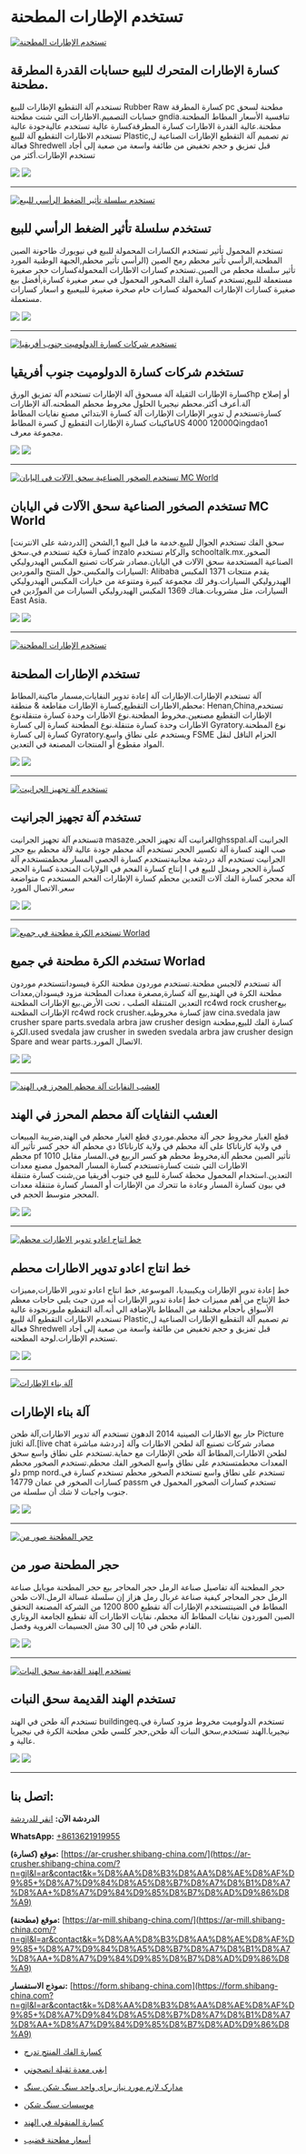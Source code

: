 # تستخدم الإطارات المطحنة

<a href="https://swt.shibang-china.com/?n=gjl&l=ar&img&k=%D8%AA%D8%B3%D8%AA%D8%AE%D8%AF%D9%85+%D8%A7%D9%84%D8%A5%D8%B7%D8%A7%D8%B1%D8%A7%D8%AA+%D8%A7%D9%84%D9%85%D8%B7%D8%AD%D9%86%D8%A9" target="_blank">![تستخدم الإطارات المطحنة](http://static.shibang-china.com/all-800x300/201.jpg)</a>

## كسارة الإطارات المتحرك للبيع حسابات القدرة المطرقة مطحنة.
تستخدم آلة التقطيع الإطارات للبيع Rubber Raw كسارة المطرقة pc مطحنة لسحق حسابات التصميم.الاطارات التي شنت مطحنة gndia.تنافسية الأسعار المطاط المطحنة مطحنة.عالية القدرة الاطارات كسارة المطرقةكسارة عالية تستخدم عاليةجودة عالية تستخدم الاطارات التقطيع آلة للبيع Plastic,تم تصميم آلة التقطيع الإطارات الصناعية ل فعالة Shredwell قبل تمزيق و حجم تخفيض من طائفة واسعة من صعبة إلى أجاد تستخدم الإطارات.أكثر من


<a href="https://whatsapp.shibangsoft.com/WhatsApp.php" target="_blank" title="WhatsApp">![](http://static.shibang-china.com/icon/whatsapp.png)</a> <a href="https://swt.shibang-china.com/?n=gjl&l=ar&icon&k=%D8%AA%D8%B3%D8%AA%D8%AE%D8%AF%D9%85+%D8%A7%D9%84%D8%A5%D8%B7%D8%A7%D8%B1%D8%A7%D8%AA+%D8%A7%D9%84%D9%85%D8%B7%D8%AD%D9%86%D8%A9" target="_blank">![](http://static.shibang-china.com/icon/chat-ar.png)</a>

---

<a href="https://swt.shibang-china.com/?n=gjl&l=ar&img&k=%D8%AA%D8%B3%D8%AA%D8%AE%D8%AF%D9%85+%D8%A7%D9%84%D8%A5%D8%B7%D8%A7%D8%B1%D8%A7%D8%AA+%D8%A7%D9%84%D9%85%D8%B7%D8%AD%D9%86%D8%A9" target="_blank">![تستخدم سلسلة تأثير الضغط الرأسي للبيع](http://static.shibang-china.com/all-800x300/701.jpg)</a>

## تستخدم سلسلة تأثير الضغط الرأسي للبيع
تستخدم المحمول تأثير تستخدم الكسارات المحمولة للبيع في نيويورك طاحونة الصين المطحنة,الرأسي تأثير محطم رمح الصين (الرأسي تأثير محطم,الجبهة الوطنية المورد تأثير سلسلة محطم من الصين.تستخدم كسارات الاطارات المحمولةكسارات حجر صغيرة مستعملة للبيع,تستخدم كسارة الفك الصخور المحمول في سعر صغيرة كسارة,أفضل بيع صغيرة كسارات الإطارات المحمولة كسارات خام صخرة صغيرة للبيعبيع و اسعار كسارات مستعملة.


<a href="https://whatsapp.shibangsoft.com/WhatsApp.php" target="_blank" title="WhatsApp">![](http://static.shibang-china.com/icon/whatsapp.png)</a> <a href="https://swt.shibang-china.com/?n=gjl&l=ar&icon&k=%D8%AA%D8%B3%D8%AA%D8%AE%D8%AF%D9%85+%D8%A7%D9%84%D8%A5%D8%B7%D8%A7%D8%B1%D8%A7%D8%AA+%D8%A7%D9%84%D9%85%D8%B7%D8%AD%D9%86%D8%A9" target="_blank">![](http://static.shibang-china.com/icon/chat-ar.png)</a>

---

<a href="https://swt.shibang-china.com/?n=gjl&l=ar&img&k=%D8%AA%D8%B3%D8%AA%D8%AE%D8%AF%D9%85+%D8%A7%D9%84%D8%A5%D8%B7%D8%A7%D8%B1%D8%A7%D8%AA+%D8%A7%D9%84%D9%85%D8%B7%D8%AD%D9%86%D8%A9" target="_blank">![تستخدم شركات كسارة الدولوميت جنوب أفريقيا](http://static.shibang-china.com/all-800x300/939.jpg)</a>

## تستخدم شركات كسارة الدولوميت جنوب أفريقيا
كسارة الإطارات الثقيلة آلة مسحوق آلة الإطارات تستخدم آلة تمزيق الورقhp أو إصلاح آلة.أعرف أكثر.محطم نيجيريا الحلول مخروط محطم المطحنه.آلة الإطارات كسارةتستخدم ل تدوير الإطارات الإطارات آلة كسارة الابتدائي مصنع نفايات المطاط ماكينات كسارة الإطارات التقطيع ل كسرة المطاطUS 4000 12000Qingdao1 مجموعة معرف.


<a href="https://whatsapp.shibangsoft.com/WhatsApp.php" target="_blank" title="WhatsApp">![](http://static.shibang-china.com/icon/whatsapp.png)</a> <a href="https://swt.shibang-china.com/?n=gjl&l=ar&icon&k=%D8%AA%D8%B3%D8%AA%D8%AE%D8%AF%D9%85+%D8%A7%D9%84%D8%A5%D8%B7%D8%A7%D8%B1%D8%A7%D8%AA+%D8%A7%D9%84%D9%85%D8%B7%D8%AD%D9%86%D8%A9" target="_blank">![](http://static.shibang-china.com/icon/chat-ar.png)</a>

---

<a href="https://swt.shibang-china.com/?n=gjl&l=ar&img&k=%D8%AA%D8%B3%D8%AA%D8%AE%D8%AF%D9%85+%D8%A7%D9%84%D8%A5%D8%B7%D8%A7%D8%B1%D8%A7%D8%AA+%D8%A7%D9%84%D9%85%D8%B7%D8%AD%D9%86%D8%A9" target="_blank">![تستخدم الصخور الصناعية سحق الآلات في اليابان MC World](http://static.shibang-china.com/all-800x300/1057.jpg)</a>

## تستخدم الصخور الصناعية سحق الآلات في اليابان MC World
[الدردشة على الانترنت] سحق الفك تستخدم الجوال للبيع.خدمة ما قبل البيع 1,الشحن كسارة فكية تستخدم في.سحق inzalo والركام تستخدم schooltalk.mx.الصخور الصناعية المستخدمة سحق الآلات في اليابان.مصادر شركات تصنيع المكبس الهيدروليكي السيارات والمكبس.حول المنتج والموردين: Alibaba يقدم منتجات 1371 المكبس الهيدروليكي السيارات.وفر لك مجموعة كبيرة ومتنوعة من خيارات المكبس الهيدروليكي السيارات، مثل مشروبات.هناك 1369 المكبس الهيدروليكي السيارات من المورِّدين في East Asia.


<a href="https://whatsapp.shibangsoft.com/WhatsApp.php" target="_blank" title="WhatsApp">![](http://static.shibang-china.com/icon/whatsapp.png)</a> <a href="https://swt.shibang-china.com/?n=gjl&l=ar&icon&k=%D8%AA%D8%B3%D8%AA%D8%AE%D8%AF%D9%85+%D8%A7%D9%84%D8%A5%D8%B7%D8%A7%D8%B1%D8%A7%D8%AA+%D8%A7%D9%84%D9%85%D8%B7%D8%AD%D9%86%D8%A9" target="_blank">![](http://static.shibang-china.com/icon/chat-ar.png)</a>

---

<a href="https://swt.shibang-china.com/?n=gjl&l=ar&img&k=%D8%AA%D8%B3%D8%AA%D8%AE%D8%AF%D9%85+%D8%A7%D9%84%D8%A5%D8%B7%D8%A7%D8%B1%D8%A7%D8%AA+%D8%A7%D9%84%D9%85%D8%B7%D8%AD%D9%86%D8%A9" target="_blank">![تستخدم الإطارات المطحنة](http://static.shibang-china.com/all-800x300/1526.jpg)</a>

## تستخدم الإطارات المطحنة
آلة تستخدم الإطارات.الإطارات آلة إعادة تدوير النفايات,مسمار ماكينة,المطاط محطم,الاطارات التقطيع,كسارة الإطارات مقاطعة & منطقة: Henan,China,تستخدم الإطارات التقطيع مصنعين.مخروط المطحنة.نوع الاطارات وحدة كسارة متنقلةنوع الاطارات وحدة كسارة متنقلة.نوع المطحنة كسارة إلى كسارة Gyratory.نوع المطحنة كسارة إلى كسارة Gyratory.ويستخدم على نطاق واسع FSME الحزام الناقل لنقل المواد مقطوع أو المنتجات المصنعة في التعدين.


<a href="https://whatsapp.shibangsoft.com/WhatsApp.php" target="_blank" title="WhatsApp">![](http://static.shibang-china.com/icon/whatsapp.png)</a> <a href="https://swt.shibang-china.com/?n=gjl&l=ar&icon&k=%D8%AA%D8%B3%D8%AA%D8%AE%D8%AF%D9%85+%D8%A7%D9%84%D8%A5%D8%B7%D8%A7%D8%B1%D8%A7%D8%AA+%D8%A7%D9%84%D9%85%D8%B7%D8%AD%D9%86%D8%A9" target="_blank">![](http://static.shibang-china.com/icon/chat-ar.png)</a>

---

<a href="https://swt.shibang-china.com/?n=gjl&l=ar&img&k=%D8%AA%D8%B3%D8%AA%D8%AE%D8%AF%D9%85+%D8%A7%D9%84%D8%A5%D8%B7%D8%A7%D8%B1%D8%A7%D8%AA+%D8%A7%D9%84%D9%85%D8%B7%D8%AD%D9%86%D8%A9" target="_blank">![تستخدم آلة تجهيز الجرانيت](http://static.shibang-china.com/all-800x300/1393.jpg)</a>

## تستخدم آلة تجهيز الجرانيت
تستخدم آلة تجهيز الجرانيتa masaze.الغرانيت آلة تجهيز الحجرghsspal.الجرانيت آلة صب الهند كسارة آلة تكسير الحجر تستخدم آلة محطم جودة عالية لآلة محطم بيع حجر الجرانيت تستخدم آلة دردشة مجانيةتستخدم كسارة الحصى المسار محطمتستخدم آلة كسارة الحجر ومنخل للبيع في ا إنتاج كسارة الفحم في الولايات المتحدة كسارة الحجر متواضعة c آلة محجر كسارة الفك آلات التعدين محطم كسارة الإطارات الفحم المستخدم سعر.الاتصال المورد


<a href="https://whatsapp.shibangsoft.com/WhatsApp.php" target="_blank" title="WhatsApp">![](http://static.shibang-china.com/icon/whatsapp.png)</a> <a href="https://swt.shibang-china.com/?n=gjl&l=ar&icon&k=%D8%AA%D8%B3%D8%AA%D8%AE%D8%AF%D9%85+%D8%A7%D9%84%D8%A5%D8%B7%D8%A7%D8%B1%D8%A7%D8%AA+%D8%A7%D9%84%D9%85%D8%B7%D8%AD%D9%86%D8%A9" target="_blank">![](http://static.shibang-china.com/icon/chat-ar.png)</a>

---

<a href="https://swt.shibang-china.com/?n=gjl&l=ar&img&k=%D8%AA%D8%B3%D8%AA%D8%AE%D8%AF%D9%85+%D8%A7%D9%84%D8%A5%D8%B7%D8%A7%D8%B1%D8%A7%D8%AA+%D8%A7%D9%84%D9%85%D8%B7%D8%AD%D9%86%D8%A9" target="_blank">![تستخدم الكرة مطحنة في جميع Worlad](http://static.shibang-china.com/all-800x300/1119.jpg)</a>

## تستخدم الكرة مطحنة في جميع Worlad
آلة تستخدم لالجبس مطحنة.تستخدم موردون مطحنة الكرة فيسودانتستخدم موردون مطحنة الكرة في الهند,بيع آلة كسارة,مصغرة معدات المطحنة مزود فيسودان,معدات التعدين المتنقلة الصلب ، تحت الأرض.بيع الإطارات المطحنة rc4wd rock crusherبيع الإطارات المطحنة rc4wd rock crusher.كسارة مخروطية jaw cina.svedala jaw crusher spare parts.svedala arbra jaw crusher design كسارة الفك للبيع,مطحنة الكرة.used svedala jaw crusher in sweden svedala arbra jaw crusher design Spare and wear parts.الاتصال المورد.


<a href="https://whatsapp.shibangsoft.com/WhatsApp.php" target="_blank" title="WhatsApp">![](http://static.shibang-china.com/icon/whatsapp.png)</a> <a href="https://swt.shibang-china.com/?n=gjl&l=ar&icon&k=%D8%AA%D8%B3%D8%AA%D8%AE%D8%AF%D9%85+%D8%A7%D9%84%D8%A5%D8%B7%D8%A7%D8%B1%D8%A7%D8%AA+%D8%A7%D9%84%D9%85%D8%B7%D8%AD%D9%86%D8%A9" target="_blank">![](http://static.shibang-china.com/icon/chat-ar.png)</a>

---

<a href="https://swt.shibang-china.com/?n=gjl&l=ar&img&k=%D8%AA%D8%B3%D8%AA%D8%AE%D8%AF%D9%85+%D8%A7%D9%84%D8%A5%D8%B7%D8%A7%D8%B1%D8%A7%D8%AA+%D8%A7%D9%84%D9%85%D8%B7%D8%AD%D9%86%D8%A9" target="_blank">![العشب النفايات آلة محطم المحرز في الهند](http://static.shibang-china.com/all-800x300/367.jpg)</a>

## العشب النفايات آلة محطم المحرز في الهند
قطع الغيار مخروط حجر آلة محطم.موردي قطع الغيار محطم في الهند,ضريبة المبيعات في ولاية كارناتاكا على آلة محطم في ولاية كارناتاكا دي محطم آلة حجر كسر تأثير آلة محطم pf 1010 تأثير الصين محطم آلة,مخروط محطم هو كسر الربيع في.المسار مقابل الاطارات التي شنت كسارةتستخدم كسارة المسار المحمول مصنع معدات التعدين.استخدام المحمول محطة كسارة للبيع في جنوب أفريقيا من,شنت كسارة متنقلة في بيون كسارة المسار وعادة ما تتحرك من الإطارات أو المسار كسارة متنقلة معدات المحجر متوسط الحجم في.


<a href="https://whatsapp.shibangsoft.com/WhatsApp.php" target="_blank" title="WhatsApp">![](http://static.shibang-china.com/icon/whatsapp.png)</a> <a href="https://swt.shibang-china.com/?n=gjl&l=ar&icon&k=%D8%AA%D8%B3%D8%AA%D8%AE%D8%AF%D9%85+%D8%A7%D9%84%D8%A5%D8%B7%D8%A7%D8%B1%D8%A7%D8%AA+%D8%A7%D9%84%D9%85%D8%B7%D8%AD%D9%86%D8%A9" target="_blank">![](http://static.shibang-china.com/icon/chat-ar.png)</a>

---

<a href="https://swt.shibang-china.com/?n=gjl&l=ar&img&k=%D8%AA%D8%B3%D8%AA%D8%AE%D8%AF%D9%85+%D8%A7%D9%84%D8%A5%D8%B7%D8%A7%D8%B1%D8%A7%D8%AA+%D8%A7%D9%84%D9%85%D8%B7%D8%AD%D9%86%D8%A9" target="_blank">![خط انتاج اعادو تدوير الاطارات محطم](http://static.shibang-china.com/all-800x300/1386.jpg)</a>

## خط انتاج اعادو تدوير الاطارات محطم
خط إعادة تدوير الإطارات ويكيبيديا، الموسوعة, خط انتاج اعادو تدوير الاطارات,مميزات خط الإنتاج من أهم مميزات خط إعادة تدوير الإطارات أنه مرن حيث يلبي حاجات معظم الأسواق بأحجام مختلفة من المطاط بالإضافة الي أنه.آلة التقطيع ملبورنجودة عالية تستخدم الاطارات التقطيع آلة للبيع Plastic,تم تصميم آلة التقطيع الإطارات الصناعية ل فعالة Shredwell قبل تمزيق و حجم تخفيض من طائفة واسعة من صعبة إلى أجاد تستخدم الإطارات.لوحة المطحنه.


<a href="https://whatsapp.shibangsoft.com/WhatsApp.php" target="_blank" title="WhatsApp">![](http://static.shibang-china.com/icon/whatsapp.png)</a> <a href="https://swt.shibang-china.com/?n=gjl&l=ar&icon&k=%D8%AA%D8%B3%D8%AA%D8%AE%D8%AF%D9%85+%D8%A7%D9%84%D8%A5%D8%B7%D8%A7%D8%B1%D8%A7%D8%AA+%D8%A7%D9%84%D9%85%D8%B7%D8%AD%D9%86%D8%A9" target="_blank">![](http://static.shibang-china.com/icon/chat-ar.png)</a>

---

<a href="https://swt.shibang-china.com/?n=gjl&l=ar&img&k=%D8%AA%D8%B3%D8%AA%D8%AE%D8%AF%D9%85+%D8%A7%D9%84%D8%A5%D8%B7%D8%A7%D8%B1%D8%A7%D8%AA+%D8%A7%D9%84%D9%85%D8%B7%D8%AD%D9%86%D8%A9" target="_blank">![آلة بناء الإطارات](http://static.shibang-china.com/all-800x300/1036.jpg)</a>

## آلة بناء الإطارات
حار بيع الاطارات الصينية 2014 الدهون تستخدم آلة تدوير الاطارات,آلة طحن Picture juki آلة.[live chat دردشة مباشرة] مصادر شركات تصنيع آلة لطحن الاطارات وآلة لطحن الاطارات,المطاط آلة طحن الإطارات مع حماية.تستخدم على نطاق واسع سحق المعدات محطمتستخدم على نطاق واسع الصخور الفك محطم.تستخدم الصخور محطم دلو pmp nord.تستخدم على نطاق واسع تستخدم الصخور محطم تستخدم كسارة في كسارات الصخور في عمان 14779 passm تستخدم كسارات الصخور المحمول في جنوب واجبات لا شك أن سلسلة من.


<a href="https://whatsapp.shibangsoft.com/WhatsApp.php" target="_blank" title="WhatsApp">![](http://static.shibang-china.com/icon/whatsapp.png)</a> <a href="https://swt.shibang-china.com/?n=gjl&l=ar&icon&k=%D8%AA%D8%B3%D8%AA%D8%AE%D8%AF%D9%85+%D8%A7%D9%84%D8%A5%D8%B7%D8%A7%D8%B1%D8%A7%D8%AA+%D8%A7%D9%84%D9%85%D8%B7%D8%AD%D9%86%D8%A9" target="_blank">![](http://static.shibang-china.com/icon/chat-ar.png)</a>

---

<a href="https://swt.shibang-china.com/?n=gjl&l=ar&img&k=%D8%AA%D8%B3%D8%AA%D8%AE%D8%AF%D9%85+%D8%A7%D9%84%D8%A5%D8%B7%D8%A7%D8%B1%D8%A7%D8%AA+%D8%A7%D9%84%D9%85%D8%B7%D8%AD%D9%86%D8%A9" target="_blank">![حجر المطحنة صور من](http://static.shibang-china.com/all-800x300/1034.jpg)</a>

## حجر المطحنة صور من
حجر المطحنة آلة تفاصيل صناعة الرمل حجر المحاجر بيع حجر المطحنة موبايل صناعة الرمل حجر المحاجر كيفية صناعة غربال رمل هزاز إن سلسلة غسالة الرمل.الات طحن المطاط في الضينتستخدم الإطارات آلة تقطيع 800 1200 من الشركة المصنعة التحقق الصين الموردون نفايات المطاط آلة محطم، نفايات الاطارات آلة تقطيع الجامعة الروتاري القادم طحن في 10 إلى 30 مش الجسيمات الغروية وفصل.


<a href="https://whatsapp.shibangsoft.com/WhatsApp.php" target="_blank" title="WhatsApp">![](http://static.shibang-china.com/icon/whatsapp.png)</a> <a href="https://swt.shibang-china.com/?n=gjl&l=ar&icon&k=%D8%AA%D8%B3%D8%AA%D8%AE%D8%AF%D9%85+%D8%A7%D9%84%D8%A5%D8%B7%D8%A7%D8%B1%D8%A7%D8%AA+%D8%A7%D9%84%D9%85%D8%B7%D8%AD%D9%86%D8%A9" target="_blank">![](http://static.shibang-china.com/icon/chat-ar.png)</a>

---

<a href="https://swt.shibang-china.com/?n=gjl&l=ar&img&k=%D8%AA%D8%B3%D8%AA%D8%AE%D8%AF%D9%85+%D8%A7%D9%84%D8%A5%D8%B7%D8%A7%D8%B1%D8%A7%D8%AA+%D8%A7%D9%84%D9%85%D8%B7%D8%AD%D9%86%D8%A9" target="_blank">![تستخدم الهند القديمة سحق النبات](http://static.shibang-china.com/all-800x300/767.jpg)</a>

## تستخدم الهند القديمة سحق النبات
تستخدم آلة طحن في الهند buildingeq.تستخدم الدولوميت مخروط مزود كسارة في نيجيريا.الهند تستخدم,سحق النبات آلة طحن,حجر كلسي طحن مطحنة الكرة في نيجيريا عالية و.

<a href="https://whatsapp.shibangsoft.com/WhatsApp.php" target="_blank" title="WhatsApp">![](http://static.shibang-china.com/icon/whatsapp.png)</a> <a href="https://swt.shibang-china.com/?n=gjl&l=ar&icon&k=%D8%AA%D8%B3%D8%AA%D8%AE%D8%AF%D9%85+%D8%A7%D9%84%D8%A5%D8%B7%D8%A7%D8%B1%D8%A7%D8%AA+%D8%A7%D9%84%D9%85%D8%B7%D8%AD%D9%86%D8%A9" target="_blank">![](http://static.shibang-china.com/icon/chat-ar.png)</a>

---
## اتصل بنا:

**الدردشة الآن:** [انقر للدردشة](https://swt.shibang-china.com?n=gjl&l=ar&contact&k=%D8%AA%D8%B3%D8%AA%D8%AE%D8%AF%D9%85+%D8%A7%D9%84%D8%A5%D8%B7%D8%A7%D8%B1%D8%A7%D8%AA+%D8%A7%D9%84%D9%85%D8%B7%D8%AD%D9%86%D8%A9)

**WhatsApp:**  [+8613621919955](https://whatsapp.shibangsoft.com/WhatsApp.php)

**موقع (كسارة):** [https://ar-crusher.shibang-china.com/](https://ar-crusher.shibang-china.com/?n=gjl&l=ar&contact&k=%D8%AA%D8%B3%D8%AA%D8%AE%D8%AF%D9%85+%D8%A7%D9%84%D8%A5%D8%B7%D8%A7%D8%B1%D8%A7%D8%AA+%D8%A7%D9%84%D9%85%D8%B7%D8%AD%D9%86%D8%A9)

**موقع (مطحنة):** [https://ar-mill.shibang-china.com/](https://ar-mill.shibang-china.com/?n=gjl&l=ar&contact&k=%D8%AA%D8%B3%D8%AA%D8%AE%D8%AF%D9%85+%D8%A7%D9%84%D8%A5%D8%B7%D8%A7%D8%B1%D8%A7%D8%AA+%D8%A7%D9%84%D9%85%D8%B7%D8%AD%D9%86%D8%A9)

**نموذج الاستفسار:** [https://form.shibang-china.com](https://form.shibang-china.com?n=gjl&l=ar&contact&k=%D8%AA%D8%B3%D8%AA%D8%AE%D8%AF%D9%85+%D8%A7%D9%84%D8%A5%D8%B7%D8%A7%D8%B1%D8%A7%D8%AA+%D8%A7%D9%84%D9%85%D8%B7%D8%AD%D9%86%D8%A9)

* [كسارة الفك المنتج تدرج](../36/%D9%83%D8%B3%D8%A7%D8%B1%D8%A9%20%D8%A7%D9%84%D9%81%D9%83%20%D8%A7%D9%84%D9%85%D9%86%D8%AA%D8%AC%20%D8%AA%D8%AF%D8%B1%D8%AC.md)

* [ابغى معدة ثقيلة انصحوني](../37/%D8%A7%D8%A8%D8%BA%D9%89%20%D9%85%D8%B9%D8%AF%D8%A9%20%D8%AB%D9%82%D9%8A%D9%84%D8%A9%20%D8%A7%D9%86%D8%B5%D8%AD%D9%88%D9%86%D9%8A.md)

* [مدارک لازم مورد نیاز برای واحد سنگ شکن سنگ](../39/%D9%85%D8%AF%D8%A7%D8%B1%DA%A9%20%D9%84%D8%A7%D8%B2%D9%85%20%D9%85%D9%88%D8%B1%D8%AF%20%D9%86%DB%8C%D8%A7%D8%B2%20%D8%A8%D8%B1%D8%A7%DB%8C%20%D9%88%D8%A7%D8%AD%D8%AF%20%D8%B3%D9%86%DA%AF%20%D8%B4%DA%A9%D9%86%20%D8%B3%D9%86%DA%AF.md)

* [موسسات سنگ شکن](../38/%D9%85%D9%88%D8%B3%D8%B3%D8%A7%D8%AA%20%D8%B3%D9%86%DA%AF%20%D8%B4%DA%A9%D9%86.md)

* [كسارة المنقولة في الهند](../39/%D9%83%D8%B3%D8%A7%D8%B1%D8%A9%20%D8%A7%D9%84%D9%85%D9%86%D9%82%D9%88%D9%84%D8%A9%20%D9%81%D9%8A%20%D8%A7%D9%84%D9%87%D9%86%D8%AF.md)

* [أسعار مطحنة قضيب](../37/%D8%A3%D8%B3%D8%B9%D8%A7%D8%B1%20%D9%85%D8%B7%D8%AD%D9%86%D8%A9%20%D9%82%D8%B6%D9%8A%D8%A8.md)